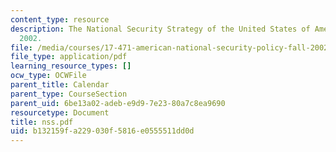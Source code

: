 ```yaml
---
content_type: resource
description: The National Security Strategy of the United States of America, September
  2002.
file: /media/courses/17-471-american-national-security-policy-fall-2002/b132159fa229030f5816e0555511dd0d_nss.pdf
file_type: application/pdf
learning_resource_types: []
ocw_type: OCWFile
parent_title: Calendar
parent_type: CourseSection
parent_uid: 6be13a02-adeb-e9d9-7e23-80a7c8ea9690
resourcetype: Document
title: nss.pdf
uid: b132159f-a229-030f-5816-e0555511dd0d
---
```

